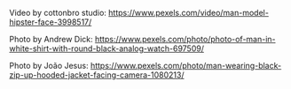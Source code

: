 Video by cottonbro studio: https://www.pexels.com/video/man-model-hipster-face-3998517/

Photo by Andrew Dick: https://www.pexels.com/photo/photo-of-man-in-white-shirt-with-round-black-analog-watch-697509/

Photo by João  Jesus: https://www.pexels.com/photo/man-wearing-black-zip-up-hooded-jacket-facing-camera-1080213/